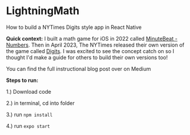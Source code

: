 # LightningMath
How to build a NYTimes Digits style app in React Native

**Quick context:** I built a math game for iOS in 2022 called [MinuteBeat - Numbers](https://apps.apple.com/us/app/minutebeat-numbers/id1614527068). Then in April 2023, The NYTimes released their own version of the game called [Digits](https://www.nytimes.com/games/digits). I was excited to see the concept catch on so I thought I'd make a guide for others to build their own versions too!

You can find the full instructional blog post over on Medium


**Steps to run:**

1.) Download code

2.) in terminal, cd into folder

3.) run `npm install`

4.) run `expo start`
